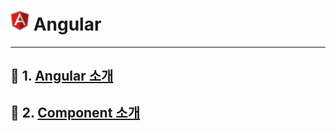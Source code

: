 # <img src="../img/angular-icon.svg" width="30"> Angular

---

## 🍎 1. [Angular 소개](./Angular.md)
## 🍏 2. [Component 소개](./Component.md)
